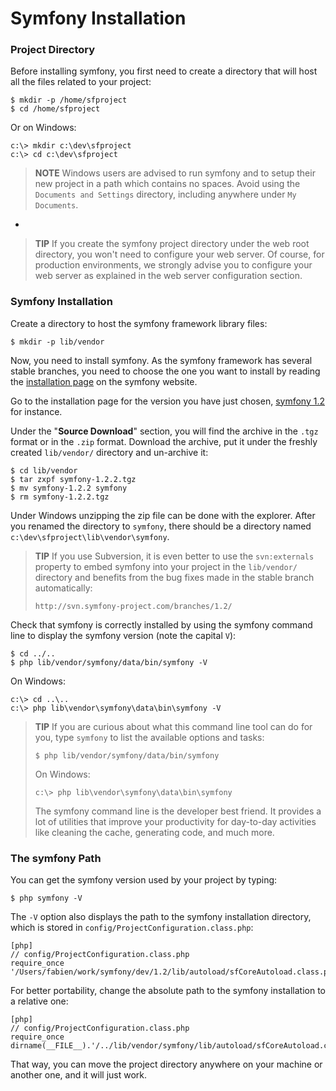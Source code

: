 Symfony Installation
====================

### Project Directory

Before installing symfony, you first need to create a directory that will host
all the files related to your project:

    $ mkdir -p /home/sfproject
    $ cd /home/sfproject

Or on Windows:

    c:\> mkdir c:\dev\sfproject
    c:\> cd c:\dev\sfproject

>**NOTE**
>Windows users are advised to run symfony and to setup their new
>project in a path which contains no spaces.
>Avoid using the `Documents and Settings` directory, including anywhere
>under `My Documents`.

-

>**TIP**
>If you create the symfony project directory under the web root
>directory, you won't need to configure your web server.  Of course, for
>production environments, we strongly advise you to configure your web
>server as explained in the web server configuration section.

### Symfony Installation

Create a directory to host the symfony framework library files:

    $ mkdir -p lib/vendor

Now, you need to install symfony. As the symfony framework has several stable
branches, you need to choose the one you want to install by reading the
[installation page](http://www.symfony-project.org/installation) on the
symfony website.

Go to the installation page for the version you have just chosen,
[symfony 1.2](http://www.symfony-project.org/installation/1_2) for instance.

Under the "**Source Download**" section, you will find the archive in the
`.tgz` format or in the `.zip` format. Download the archive, put it under
the freshly created `lib/vendor/` directory and un-archive it:

    $ cd lib/vendor
    $ tar zxpf symfony-1.2.2.tgz
    $ mv symfony-1.2.2 symfony
    $ rm symfony-1.2.2.tgz

Under Windows unzipping the zip file can be done with the explorer. After you
renamed the directory to `symfony`, there should be a directory named
`c:\dev\sfproject\lib\vendor\symfony`.

>**TIP**
>If you use Subversion, it is even better to use the `svn:externals`
>property to embed symfony into your project in the `lib/vendor/`
>directory and benefits from the bug fixes made in the stable branch
>automatically:
>
>     http://svn.symfony-project.com/branches/1.2/

Check that symfony is correctly installed by using the symfony command line to
display the symfony version (note the capital `V`):

    $ cd ../..
    $ php lib/vendor/symfony/data/bin/symfony -V

On Windows:

    c:\> cd ..\..
    c:\> php lib\vendor\symfony\data\bin\symfony -V

>**TIP**
>If you are curious about what this command line tool can do for you, type
>`symfony` to list the available options and tasks:
>
>     $ php lib/vendor/symfony/data/bin/symfony
>
>On Windows:
>
>     c:\> php lib\vendor\symfony\data\bin\symfony
>
>The symfony command line is the developer best friend. It provides a lot of
>utilities that improve your productivity for day-to-day activities like
>cleaning the cache, generating code, and much more.

### The symfony Path

You can get the symfony version used by your project by typing:

    $ php symfony -V

The `-V` option also displays the path to the symfony installation directory,
which is stored in `config/ProjectConfiguration.class.php`:

    [php]
    // config/ProjectConfiguration.class.php
    require_once '/Users/fabien/work/symfony/dev/1.2/lib/autoload/sfCoreAutoload.class.php';

For better portability, change the absolute path to the symfony installation
to a relative one:

    [php]
    // config/ProjectConfiguration.class.php
    require_once dirname(__FILE__).'/../lib/vendor/symfony/lib/autoload/sfCoreAutoload.class.php';

That way, you can move the project directory anywhere on your machine or
another one, and it will just work.
